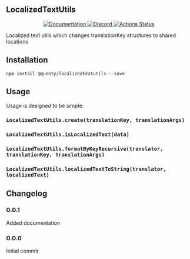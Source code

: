 ## LocalizedTextUtils
<div align="center">
  <a href="http://quenty.github.io/api/">
    <img src="https://img.shields.io/badge/docs-website-green.svg" alt="Documentation" />
  </a>
  <a href="https://discord.gg/mhtGUS8">
    <img src="https://img.shields.io/badge/discord-nevermore-blue.svg" alt="Discord" />
  </a>
  <a href="https://github.com/Quenty/NevermoreEngine/actions">
    <img src="https://github.com/Quenty/NevermoreEngine/workflows/luacheck/badge.svg" alt="Actions Status" />
  </a>
</div>

Localized text utils which changes translationKey structures to shared locations

## Installation
```
npm install @quenty/localizedtextutils --save
```

## Usage
Usage is designed to be simple.

### `LocalizedTextUtils.create(translationKey, translationArgs)`

### `LocalizedTextUtils.isLocalizedText(data)`

### `LocalizedTextUtils.formatByKeyRecursive(translator, translationKey, translationArgs)`

### `LocalizedTextUtils.localizedTextToString(translator, localizedText)`


## Changelog

### 0.0.1
Added documentation

### 0.0.0
Initial commit